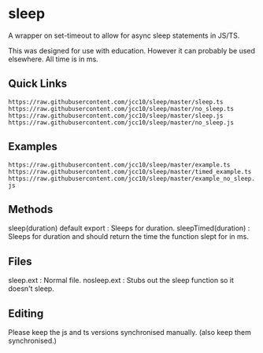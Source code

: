 # sleep
A wrapper on set-timeout to allow for async sleep statements in JS/TS.

This was designed for use with education. However it can probably be used elsewhere. All time is in ms.

## Quick Links

```https://raw.githubusercontent.com/jcc10/sleep/master/sleep.ts```
```https://raw.githubusercontent.com/jcc10/sleep/master/no_sleep.ts```
```https://raw.githubusercontent.com/jcc10/sleep/master/sleep.js```
```https://raw.githubusercontent.com/jcc10/sleep/master/no_sleep.js```

## Examples
```https://raw.githubusercontent.com/jcc10/sleep/master/example.ts```
```https://raw.githubusercontent.com/jcc10/sleep/master/timed_example.ts```
```https://raw.githubusercontent.com/jcc10/sleep/master/example_no_sleep.js```

## Methods

sleep(duration) default export : Sleeps for duration.
sleepTimed(duration) : Sleeps for duration and should return the time the function slept for in ms.

## Files

sleep.ext : Normal file.
nosleep.ext : Stubs out the sleep function so it doesn't sleep.

## Editing

Please keep the js and ts versions synchronised manually. (also keep them synchronised.)
